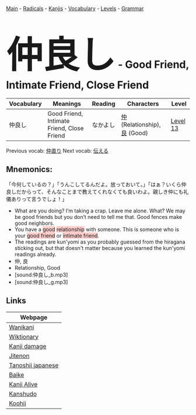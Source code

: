 <style> bigfont {font-size: 100px}</style>
[Main](../README.md) -
[Radicals](../radicals.md) -
[Kanjis](../kanjis.md) -
[Vocabulary](../vocabulary.md) -
[Levels](../levels.md) -
[Grammar](../grammar.md)
# <bigfont> 仲良し</bigfont> - Good Friend, Intimate Friend, Close Friend 

| Vocabulary | Meanings | Reading | Characters | Level |
| --- | --- | --- | --- | --- |
| 仲良し | Good Friend, Intimate Friend, Close Friend | なかよし |  [仲](../kanjis/仲.md) (Relationship), [良](../kanjis/良.md) (Good) | [Level 13](../levels/wk_level13.md) |

Previous vocab: [仲直り](仲直り.md) Next vocab: [伝える](伝える.md) 

## Mnemonics:
「今何しているの？」「うんこしてるんだよ。放っておいて。」「はぁ？いくら仲良しだからって、そんなことまで教えてくれなくても良いわよ。親しき仲にも礼儀ありって言うでしょ！」
* What are you doing? I’m taking a crap. Leave me alone. What? We may be good friends but you don’t need to tell me that. Good fences make good neighbors.
* You have a <span style="background-color:#ffcccb"> good</span> <span style="background-color:#ffcccb"> relationship</span> with someone. This is someone who is your <span style="background-color:#ffcccb"> good friend</span> or <span style="background-color:#ffcccb"> intimate friend</span>.
* The readings are kun'yomi as you probably guessed from the hiragana sticking out, but that doesn't matter because you learned the kun'yomi readings already.
* 仲, 良
* Relationship, Good
* [sound:仲良し_b.mp3]
* [sound:仲良し_g.mp3]


## Links 

| Webpage |
| --- |
| [Wanikani          ](https://www.wanikani.com/kanji/仲良し) |
| [Wiktionary        ](https://en.wiktionary.org/wiki/仲良し) |
| [Kanji damage      ](http://www.kanjidamage.com/kanji/search?utf8=✓&q=仲良し) |
| [Jitenon           ](https://jitenon.com/kanji/仲良し) |
| [Tanoshii japanese ](https://www.tanoshiijapanese.com/dictionary/kanji.cfm?k=仲良し) |
| [Baike             ](https://baike.baidu.com/item/仲良し) |
| [Kanji Alive       ](https://app.kanjialive.com/仲良し) |
| [Kanshudo          ](https://www.kanshudo.com/searchmn?q=仲良し) |
| [Koohii            ](https://kanji.koohii.com/study/kanji/仲良し) |
